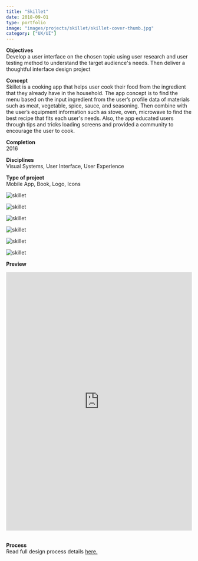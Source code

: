 ```yaml
---
title: "Skillet"
date: 2018-09-01
type: portfolio
image: "images/projects/skillet/skillet-cover-thumb.jpg"
category: ["UX/UI"]
---
```


<b>Objectives</b><br>
Develop a user interface on the chosen topic using user research and user testing method to understand the target audience's needs. Then deliver a thoughtful interface design project

<b>Concept</b><br>
Skillet is a cooking app that helps user cook their food from the ingredient that they already have in the household. The app concept is to find the menu based on the input ingredient from the user’s profile data of materials such as meat, vegetable, spice, sauce, and seasoning. Then combine with the user’s equipment information such as stove, oven, microwave to find the best recipe that fits each user's needs. Also, the app educated users through tips and tricks loading screens and provided a community to encourage the user to cook.

<b>Completion</b><br>
2016

<b>Disciplines</b><br>
Visual Systems, User Interface, User Experience

<b>Type of project</b><br>
Mobile App, Book, Logo, Icons

<img src="/images/projects/skillet/skillet-cover.jpg" loading="lazy" alt="skillet"><br>

<img src="/images/projects/skillet/skillet-1.jpg" loading="lazy" alt="skillet"><br>

<img src="/images/projects/skillet/skillet-2.jpg" loading="lazy" alt="skillet"><br>

<img src="/images/projects/skillet/skillet-3.jpg" loading="lazy" alt="skillet"><br>

<img src="/images/projects/skillet/skillet-4.jpg" loading="lazy" alt="skillet"><br>

<img src="/images/projects/skillet/skillet-5.jpg" loading="lazy" alt="skillet"><br>

<b>Preview</b><br>
<iframe src="https://cdn.flipsnack.com/widget/v2/widget.html?hash=u5ao39co7k"
	width="100%" height="700" seamless="seamless" scrolling="no" frameBorder="0" allowFullScreen>
</iframe>
<br><br>

<b>Process</b><br>
Read full design process details <a href="https://issuu.com/melissasirikasem/docs/skillet_pdf_page_for_issue" target="_blank" rel="noopener noreferrer">here.</a>

